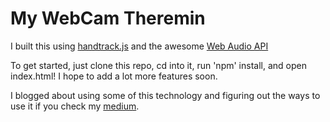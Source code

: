 # My WebCam Theremin

I built this using [handtrack.js](https://victordibia.github.io/handtrack.js/#/) and the awesome [Web Audio API](https://developer.mozilla.org/en-US/docs/Web/API/Web_Audio_API)

To get started, just clone this repo, cd into it, run 'npm' install, and open index.html! I hope to add a lot more features soon. 



I blogged about using some of this technology and figuring out the ways to use it if you check my [medium](https://medium.com/@larry.sassainsworth).
